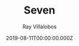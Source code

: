 ---
title: Seven
github: https://github.com/planetoftheweb/seven
demo: https://7ty.tech/
author: Ray Villalobos
ssg:
  - Eleventy
cms:
  - Markdown
date: 2019-08-11T00:00:00.000Z
description: >-
  Eleventy template using Bootstrap, Sass, Webpack, Vue.js powered search,
  includes lots of other features
draft: true
publish_date: '2018-11-02T04:32:06Z'
update_date: '2021-06-28T19:26:02Z'
github_star: 122
github_fork: 45
---